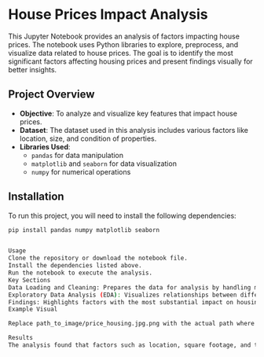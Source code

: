 # House Prices Impact Analysis

This Jupyter Notebook provides an analysis of factors impacting house prices. The notebook uses Python libraries to explore, preprocess, and visualize data related to house prices. The goal is to identify the most significant factors affecting housing prices and present findings visually for better insights.

## Project Overview

- **Objective**: To analyze and visualize key features that impact house prices.
- **Dataset**: The dataset used in this analysis includes various factors like location, size, and condition of properties. 
- **Libraries Used**: 
  - `pandas` for data manipulation
  - `matplotlib` and `seaborn` for data visualization
  - `numpy` for numerical operations

## Installation

To run this project, you will need to install the following dependencies:

```bash
pip install pandas numpy matplotlib seaborn


Usage
Clone the repository or download the notebook file.
Install the dependencies listed above.
Run the notebook to execute the analysis.
Key Sections
Data Loading and Cleaning: Prepares the data for analysis by handling missing values and standardizing formats.
Exploratory Data Analysis (EDA): Visualizes relationships between different features and the target variable, house prices.
Findings: Highlights factors with the most substantial impact on housing prices, visualized through plots.
Example Visual

Replace path_to_image/price_housing.jpg.png with the actual path where your image is stored.

Results
The analysis found that factors such as location, square footage, and the number of bedrooms are among the strongest predictors of house price variations.



